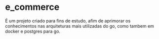 # e_commerce
 
É um projeto criado para fins de estudo, afim de aprimorar os conhecimentos nas arquiteturas mais utilizadas do go, como tambem em docker e postgres para go.